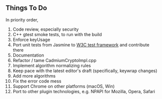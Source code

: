 Things To Do
------------

In priority order,

1. Code review, especially security
2. C++ gtest smoke tests, to run with the build
3. Enforce keyUsage
4. Port unit tests from Jasmine to [W3C test framework](https://github.com/w3c/web-platform-tests) and contribute there
5. Documentation
6. Refactor / tame CadmiumCryptoImpl.cpp
7. Implement algorithm normalizing rules
8. Keep pace with the latest editor's draft (specifically, keywrap changes)
9. Add more algorithms
10. Fix the error code mess
11. Support Chrome on other platforms (macOS, Win)
12. Port to other plugin technologies, e.g. NPAPI for Mozilla, Opera, Safari
